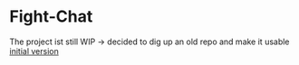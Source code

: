# Fight-Chat

The project ist still WIP -> decided to dig up an old repo and make it usable
[initial version](https://chat.pageworks.pl/)
